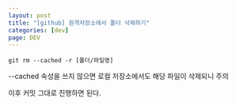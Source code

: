 ```yaml
---
layout: post
title: "[github] 원격저장소에서 폴더 삭제하기"
categories: [dev]
page: DEV
---
```


```
git rm --cached -r [폴더/파일명]
```

--cached 속성을 쓰지 않으면 로컬 저장소에서도 해당 파일이 삭제되니 주의

이후 커밋 그대로 진행하면 된다.